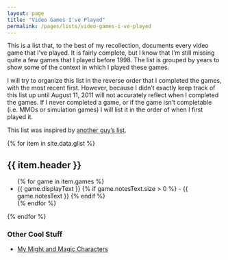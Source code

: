 ```yaml
---
layout: page
title: "Video Games I've Played"
permalink: /pages/lists/video-games-i-ve-played
---
```

This is a list that, to the best of my recollection, documents every video game that I’ve played. It is fairly complete, but I know that I’m still missing quite a few games that I played before 1998. The list is grouped by years to show some of the context in which I played these games.

I will try to organize this list in the reverse order that I completed the games, with the most recent first. However, because I didn’t exactly keep track of this list up until August 11, 2011 will not accurately reflect when I completed the games. If I never completed a game, or if the game isn’t completable (i.e. MMOs or simulation games) I will list it in the order of when I first played it.

This list was inspired by [another guy’s list](http://kentie.net/indices/2.htm).

<!-- <ge-gameslist datapath="{{ '/assets/db/glist.json' | relative_url }}" serviceurl=""></ge-gameslist> -->

<div class="bm-gameslist">
{% for item in site.data.glist %}
    <h2>{{ item.header }}</h2>
    <ul>
        {% for game in item.games %}
            <li>
            {{ game.displayText }}
            {% if game.notesText.size > 0 %}
                - {{ game.notesText }}
            {% endif %}
            </li>
        {% endfor %}
    </ul>
{% endfor %}
</div>

<h3 class="wp-block-heading">Other Cool Stuff</h3>
<ul class="wp-block-list">
<li><a href="{{ '/pages/my-might-and-magic-characters' | relative_url }}">My Might and Magic Characters</a></li>
</ul>

